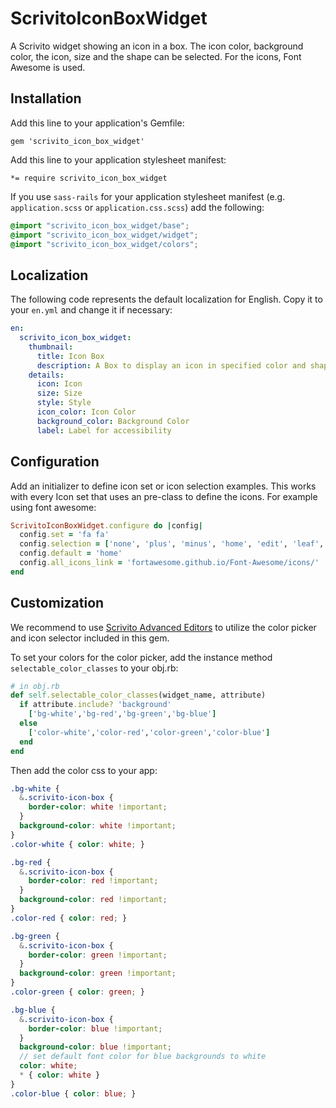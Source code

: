 # ScrivitoIconBoxWidget

A Scrivito widget showing an icon in a box. The icon color, background color, the icon, size and the shape can be selected. For the icons, Font Awesome is used.

## Installation

Add this line to your application's Gemfile:

    gem 'scrivito_icon_box_widget'

Add this line to your application stylesheet manifest:

    *= require scrivito_icon_box_widget

If you use `sass-rails` for your application stylesheet manifest (e.g. `application.scss` or `application.css.scss`) add the following:

``` css
@import "scrivito_icon_box_widget/base";
@import "scrivito_icon_box_widget/widget";
@import "scrivito_icon_box_widget/colors";
```

## Localization

The following code represents the default localization for English. Copy it to your `en.yml` and change it if necessary:

```yaml
en:
  scrivito_icon_box_widget:
    thumbnail:
      title: Icon Box
      description: A Box to display an icon in specified color and shape
    details:
      icon: Icon
      size: Size
      style: Style
      icon_color: Icon Color
      background_color: Background Color
      label: Label for accessibility
```

## Configuration

Add an initializer to define icon set or icon selection examples. This works with every Icon set that uses an pre-class to define the icons. For example using font awesome:

```ruby
ScrivitoIconBoxWidget.configure do |config|
  config.set = 'fa fa'
  config.selection = ['none', 'plus', 'minus', 'home', 'edit', 'leaf', ...]
  config.default = 'home'
  config.all_icons_link = 'fortawesome.github.io/Font-Awesome/icons/'
end
```

## Customization

We recommend to use [Scrivito Advanced Editors](https://github.com/Scrivito/scrivito_advanced_editors) to utilize the color picker and icon selector included in this gem.

To set your colors for the color picker, add the instance method `selectable_color_classes` to your obj.rb:

```ruby
# in obj.rb
def self.selectable_color_classes(widget_name, attribute)
  if attribute.include? 'background'
    ['bg-white','bg-red','bg-green','bg-blue']
  else
    ['color-white','color-red','color-green','color-blue']
  end
end
```

Then add the color css to your app:

```scss
.bg-white {
  &.scrivito-icon-box {
    border-color: white !important;
  }
  background-color: white !important;
}
.color-white { color: white; }

.bg-red {
  &.scrivito-icon-box {
    border-color: red !important;
  }
  background-color: red !important;
}
.color-red { color: red; }

.bg-green {
  &.scrivito-icon-box {
    border-color: green !important;
  }
  background-color: green !important;
}
.color-green { color: green; }

.bg-blue {
  &.scrivito-icon-box {
    border-color: blue !important;
  }
  background-color: blue !important;
  // set default font color for blue backgrounds to white
  color: white;
  * { color: white }
}
.color-blue { color: blue; }
```
